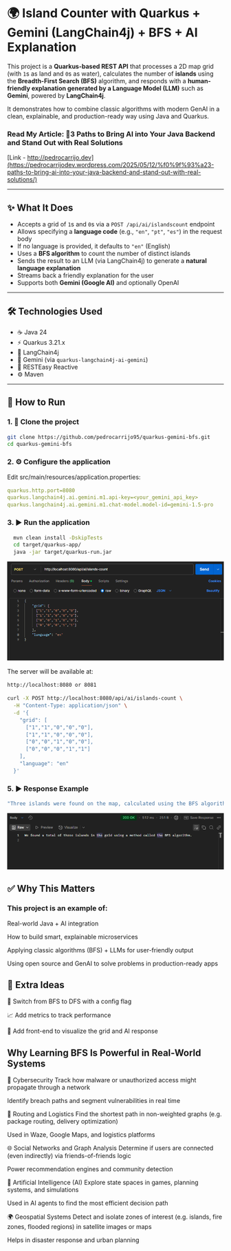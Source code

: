 # 🌍 Island Counter with Quarkus + Gemini (LangChain4j) + BFS + AI Explanation

This project is a **Quarkus-based REST API** that processes a 2D map grid (with `1`s as land and `0`s as water), calculates the number of **islands** using the **Breadth-First Search (BFS)** algorithm, and responds with a **human-friendly explanation generated by a Language Model (LLM)** such as **Gemini**, powered by **LangChain4j**.

It demonstrates how to combine classic algorithms with modern GenAI in a clean, explainable, and production-ready way using Java and Quarkus.

### Read My Article: 📢3 Paths to Bring AI into Your Java Backend and Stand Out with Real Solutions
[Link - http://pedrocarrijo.dev](https://pedrocarrijodev.wordpress.com/2025/05/12/%f0%9f%93%a23-paths-to-bring-ai-into-your-java-backend-and-stand-out-with-real-solutions/)

---

## ✨ What It Does

- Accepts a grid of `1`s and `0`s via a `POST /api/ai/islandscount` endpoint
- Allows specifying a **language code** (e.g., `"en"`, `"pt"`, `"es"`) in the request body
- If no language is provided, it defaults to `"en"` (English)
- Uses a **BFS algorithm** to count the number of distinct islands
- Sends the result to an LLM (via LangChain4j) to generate a **natural language explanation**
- Streams back a friendly explanation for the user
- Supports both **Gemini (Google AI)** and optionally OpenAI

---

## 🛠️ Technologies Used

- ☕ Java 24
- ⚡️ Quarkus 3.21.x
- 🤖 LangChain4j
- 🧠 Gemini (via `quarkus-langchain4j-ai-gemini`)
- 🧪 RESTEasy Reactive
- ⚙️ Maven

---

## 🚀 How to Run

### 1. 🧱 Clone the project

```bash
git clone https://github.com/pedrocarrijo95/quarkus-gemini-bfs.git
cd quarkus-gemini-bfs
```

### 2. ⚙️ Configure the application

Edit src/main/resources/application.properties:

```yaml
quarkus.http.port=8080
quarkus.langchain4j.ai.gemini.m1.api-key=<your_gemini_api_key>
quarkus.langchain4j.ai.gemini.m1.chat-model.model-id=gemini-1.5-pro
```

### 3. ▶️ Run the application

```bash
  mvn clean install -DskipTests
  cd target/quarkus-app/
  java -jar target/quarkus-run.jar
```

![Request](tests-results/postman_request.png)


The server will be available at:

```bash
http://localhost:8080 or 8081
```

```bash
curl -X POST http://localhost:8080/api/ai/islands-count \
  -H "Content-Type: application/json" \
  -d '{
    "grid": [
      ["1","1","0","0","0"],
      ["1","1","0","0","0"],
      ["0","0","1","0","0"],
      ["0","0","0","1","1"]
    ],
    "language": "en"
  }'
```

### 5. ▶️ Response Example
```bash
"Three islands were found on the map, calculated using the BFS algorithm. Each one represents a separate piece of land surrounded by water."
```

![Response](tests-results/postman_response.png)

## ✅ Why This Matters
### This project is an example of:

Real-world Java + AI integration

How to build smart, explainable microservices

Applying classic algorithms (BFS) + LLMs for user-friendly output

Using open source and GenAI to solve problems in production-ready apps

## 🧠 Extra Ideas
🔀 Switch from BFS to DFS with a config flag

📈 Add metrics to track performance

🧩 Add front-end to visualize the grid and AI response


## Why Learning BFS Is Powerful in Real-World Systems

🔐 Cybersecurity
Track how malware or unauthorized access might propagate through a network

Identify breach paths and segment vulnerabilities in real time

🚗 Routing and Logistics
Find the shortest path in non-weighted graphs (e.g. package routing, delivery optimization)

Used in Waze, Google Maps, and logistics platforms

🌐 Social Networks and Graph Analysis
Determine if users are connected (even indirectly) via friends-of-friends logic

Power recommendation engines and community detection

🧠 Artificial Intelligence (AI)
Explore state spaces in games, planning systems, and simulations

Used in AI agents to find the most efficient decision path

🌍 Geospatial Systems
Detect and isolate zones of interest (e.g. islands, fire zones, flooded regions) in satellite images or maps

Helps in disaster response and urban planning
